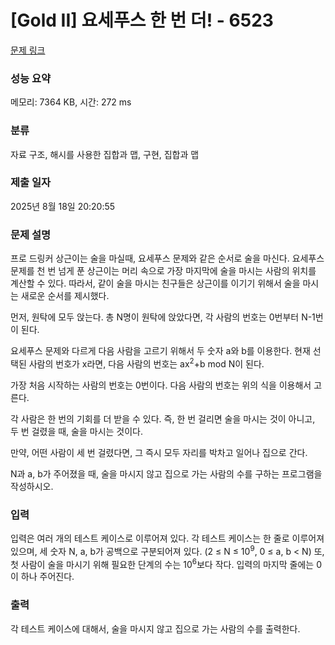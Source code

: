 # [Gold II] 요세푸스 한 번 더! - 6523 

[문제 링크](https://www.acmicpc.net/problem/6523) 

### 성능 요약

메모리: 7364 KB, 시간: 272 ms

### 분류

자료 구조, 해시를 사용한 집합과 맵, 구현, 집합과 맵

### 제출 일자

2025년 8월 18일 20:20:55

### 문제 설명

<p>프로 드링커 상근이는 술을 마실때, 요세푸스 문제와 같은 순서로 술을 마신다. 요세푸스 문제를 천 번 넘게 푼 상근이는 머리 속으로 가장 마지막에 술을 마시는 사람의 위치를 계산할 수 있다. 따라서, 같이 술을 마시는 친구들은 상근이를 이기기 위해서 술을 마시는 새로운 순서를 제시했다.</p>

<p>먼저, 원탁에 모두 앉는다. 총 N명이 원탁에 앉았다면, 각 사람의 번호는 0번부터 N-1번이 된다.</p>

<p>요세푸스 문제와 다르게 다음 사람을 고르기 위해서 두 숫자 a와 b를 이용한다. 현재 선택된 사람의 번호가 x라면, 다음 사람의 번호는 ax<sup>2</sup>+b mod N이 된다.</p>

<p>가장 처음 시작하는 사람의 번호는 0번이다. 다음 사람의 번호는 위의 식을 이용해서 고른다.</p>

<p>각 사람은 한 번의 기회를 더 받을 수 있다. 즉, 한 번 걸리면 술을 마시는 것이 아니고, 두 번 걸렸을 때, 술을 마시는 것이다.</p>

<p>만약, 어떤 사람이 세 번 걸렸다면, 그 즉시 모두 자리를 박차고 일어나 집으로 간다.</p>

<p>N과 a, b가 주어졌을 때, 술을 마시지 않고 집으로 가는 사람의 수를 구하는 프로그램을 작성하시오.</p>

### 입력 

 <p>입력은 여러 개의 테스트 케이스로 이루어져 있다. 각 테스트 케이스는 한 줄로 이루어져 있으며, 세 숫자 N, a, b가 공백으로 구분되어져 있다. (2 ≤ N ≤ 10<sup>9</sup>, 0 ≤ a, b < N) 또, 첫 사람이 술을 마시기 위해 필요한 단계의 수는 10<sup>6</sup>보다 작다. 입력의 마지막 줄에는 0이 하나 주어진다.</p>

### 출력 

 <p>각 테스트 케이스에 대해서, 술을 마시지 않고 집으로 가는 사람의 수를 출력한다.</p>

